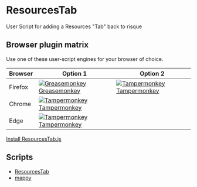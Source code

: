 # ResourcesTab
User Script for adding a Resources "Tab" back to risque

## Browser plugin matrix

Use one of these user-script engines for your browser of choice.

| Browser | Option 1 | Option 2 |
| ------- | -------- | -------- |
| Firefox | [![Greasemonkey](https://addons.cdn.mozilla.net/user-media/addon_icons/0/748-64.png?modified=1531822767)](https://addons.mozilla.org/en-US/firefox/addon/greasemonkey/) [Greasemonkey](https://addons.mozilla.org/en-US/firefox/addon/greasemonkey/) | [![Tampermonkey](https://addons.cdn.mozilla.net/user-media/addon_icons/683/683490-64.png?modified=1536869578)](https://addons.mozilla.org/en-US/firefox/addon/tampermonkey/?src=search) [Tampermonkey](https://addons.mozilla.org/en-US/firefox/addon/tampermonkey/?src=search) |
| Chrome  | [![Tampermonkey](https://addons.cdn.mozilla.net/user-media/addon_icons/683/683490-64.png?modified=1536869578)](https://addons.mozilla.org/en-US/firefox/addon/tampermonkey/?src=search) [Tampermonkey](https://addons.mozilla.org/en-US/firefox/addon/tampermonkey/?src=search) |  |
| Edge    | [![Tampermonkey](https://addons.cdn.mozilla.net/user-media/addon_icons/683/683490-64.png?modified=1536869578)](https://addons.mozilla.org/en-US/firefox/addon/tampermonkey/?src=search) [Tampermonkey](https://addons.mozilla.org/en-US/firefox/addon/tampermonkey/?src=search) | |

[Install ResourcesTab.js](https://github.com/Changer098/ResourcesTab/raw/master/ResourceTab.user.js)

## Scripts

- [ResourcesTab](ResourcesTab/)
- [mappy](mappy/)